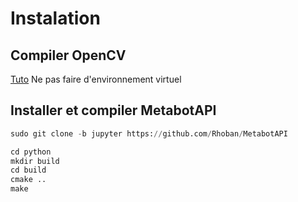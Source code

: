 # Instalation

## Compiler OpenCV

[Tuto](https://www.learnopencv.com/install-opencv-4-on-raspberry-pi/)
Ne pas faire d'environnement virtuel

## Installer et compiler MetabotAPI

```python
sudo git clone -b jupyter https://github.com/Rhoban/MetabotAPI
```

```python
cd python
mkdir build
cd build
cmake ..
make
```
